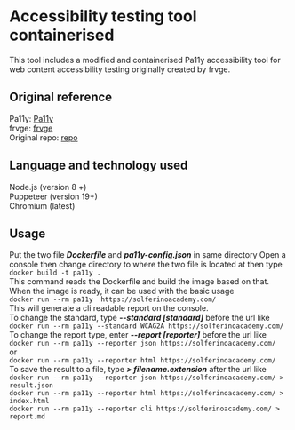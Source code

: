 # Accessibility testing tool containerised
This tool includes a modified and containerised Pa11y accessibility tool for web content accessibility testing originally created by frvge.
## Original reference
Pa11y: [Pa11y](https://github.com/pa11y/pa11y) \
frvge: [frvge](https://github.com/frvge) \
Original repo: [repo](https://github.com/frvge/pa11y-docker)

## Language and technology used
Node.js (version 8 +)\
Puppeteer (version 19+)\
Chromium (latest)

## Usage
Put the two file ***Dockerfile*** and ***pa11y-config.json*** in same directory
Open a console then change directory to where the two file is located at then type \
`docker build -t pa11y .` \
This command reads the Dockerfile and build the image based on that. \
When the image is ready, it can be used with the basic usage\
`docker run --rm pa11y  https://solferinoacademy.com/` \
This will generate a cli readable report on the console.\
To change the standard, type ***--standard [standard]*** before the url like\
`docker run --rm pa11y --standard WCAG2A https://solferinoacademy.com/` \
To change the report type, enter ***--report [reporter]*** before the url like\
`docker run --rm pa11y --reporter json https://solferinoacademy.com/` \
or\
`docker run --rm pa11y --reporter html https://solferinoacademy.com/` \
To save the result to a file, type ***> filename.extension*** after the url like\
`docker run --rm pa11y --reporter json https://solferinoacademy.com/ > result.json`\
`docker run --rm pa11y --reporter html https://solferinoacademy.com/ > index.html` \
`docker run --rm pa11y --reporter cli https://solferinoacademy.com/ > report.md` 